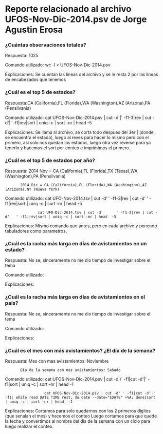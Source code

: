 # Reporte relacionado al archivo UFOS-Nov-Dic-2014.psv de Jorge Agustin Erosa

### ¿Cuántas observaciones totales?

Respuesta: 1025

Comando utilizado: wc -l < UFOS-Nov-Dic-2014.psv

Explicaciones: Se cuentan las lineas del archivo y se le resta 2 por las lineas de encabezados que tenemos

### ¿Cuál es el top 5 de estados?

Respuesta:CA (California),FL (Florida),WA (Washington),AZ (Arizona),PA (Pensilvania)

Comando utilizado: cat UFOS-Nov-Dic-2014.psv | cut -d'|' -f1-3|rev | cut -d'|' -f1|rev|sort | uniq -c | sort -nr | head  -5

Explicaciones: Se llama al archivo, se corta todo despues del 3er | (donde se encuentra  el estado), luego al reves para hacer lo mismo pero con el primero, asi solo nos quedan los estados, luego otra vez reverse para ya tenerlo y hacemos el sort por conteo e imprimimos el primero.

### ¿Cuál es el top 5 de estados por año?

Respuesta: 2014 Nov = CA (California),FL (Florida),TX (Texas),WA (Washington),PA (Pensilvania)

           2014 Dic = CA (California),FL (Florida),WA (Washington),AZ (Arizona),NY (Nueva York)

Comando utilizado: cat UFO-Nov-2014.tsv | cut -d'      ' -f1-3|rev | cut -d'   ' -f1|rev|sort | uniq -c | sort -nr | head  -5

                   cat UFO-Dic-2014.tsv | cut -d'      ' -f1-3|rev | cut -d'   ' -f1|rev|sort | uniq -c | sort -nr | head  -5

Explicaciones: Mismo comando que antes, pero en cada archivo y ponendo tabuladores como parametros.

### ¿Cuál es la racha más larga en días de avistamientos en un estado?

Respuesta: No se, sinceramente no me dio tiempo de investigar sobre el tema

Comando utilizado: 

Explicaciones: 

### ¿Cuál es la racha más larga en días de avistamientos en el país?

Respuesta: No se, sinceramente no me dio tiempo de investigar sobre el tema

Comando utilizado: 

Explicaciones: 

### ¿Cuál es el mes con más avistamientos? ¿El día de la semana?

Respuesta: Mes con mas avistamientos: Noviembre

           Dia de la semana con mas avistamientos: Sabado

Comando utilizado:    cat UFOS-Nov-Dic-2014.psv | cut -d'/' -f1|cut -d'|' -f1|sort | uniq -c | sort -nr | head  -1

                      cat UFOS-Nov-Dic-2014.psv | cut -d' ' -f1|cut -d'|' -f1| while read DATE TIME rest; do date --date="$DATE" +%A; done|sort | uniq -c | sort -nr | head  -1


Explicaciones: Cortamos para solo quedarnos con los 2 primeros digitos (que senalan el mes) y hacemos el conteo
               Luego cortamos para que quede la fecha y convertimos al nombre del dia de la semana con un ciclo para luego realizar el conteo.
